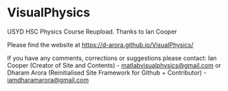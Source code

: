 # VisualPhysics
USYD HSC Physics Course Reupload. Thanks to Ian Cooper

Please find the website at https://d-arora.github.io/VisualPhysics/

If you have any comments, corrections or suggestions please contact: 
Ian Cooper (Creator of Site and Contents) - matlabvisualphysics@gmail.com or Dharam Arora (Reinitialised Site Framework for Github + Contributor) - iamdharamarora@gmail.com
